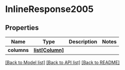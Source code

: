 # InlineResponse2005

## Properties
Name | Type | Description | Notes
------------ | ------------- | ------------- | -------------
**columns** | [**list[Column]**](Column.md) |  | 

[[Back to Model list]](../README.md#documentation-for-models) [[Back to API list]](../README.md#documentation-for-api-endpoints) [[Back to README]](../README.md)

